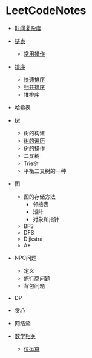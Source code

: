 # LeetCodeNotes
- [时间复杂度](./时间复杂度)

- [链表](./链表)
	- [常用操作](./链表/常用操作.md)

- [排序](./排序)
	- [快速排序](./排序/快速排序.md)
	- [归并排序](./排序/归并排序.md)
	- 堆排序

- 哈希表

- [树](./树)
	- 树的构建
	- [树的遍历](./树/树的遍历.md)
	- 树的操作
	- 二叉树
	- Trie树
	- 平衡二叉树的一种

- 图
	-	图的存储方法
 		- 邻接表
 		- 矩阵
 		- 对象和指针
	-	BFS
	-	DFS
	-	Dijkstra
	-	A*

- NPC问题
	- 定义
	- 旅行商问题
	- 背包问题

- DP

- 贪心

- 网络流

- [数学相关](./数学相关)
	- [位运算](./数学相关/位运算.md)
